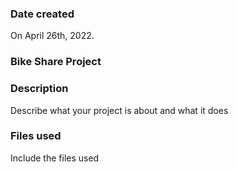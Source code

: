 ### Date created
On April 26th, 2022.

### Bike Share Project

### Description
Describe what your project is about and what it does

### Files used
Include the files used
